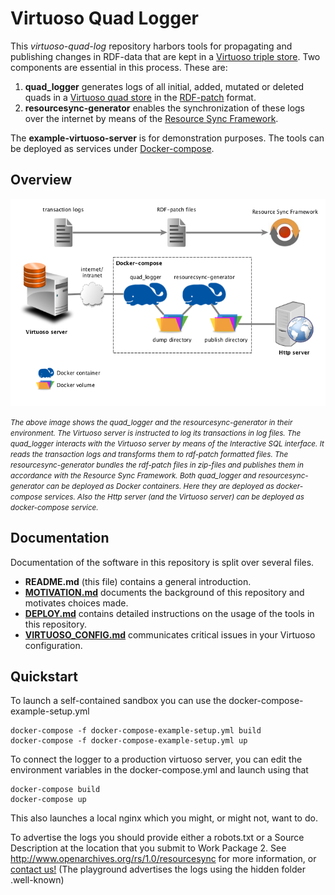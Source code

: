 # Virtuoso Quad Logger

This *virtuoso-quad-log* repository harbors tools for propagating and publishing changes in RDF-data
that are kept in a [Virtuoso triple store](http://virtuoso.openlinksw.com/). Two components are 
essential in this process. These are:

1. **quad_logger** generates logs of all initial, added, mutated or deleted quads in a
[Virtuoso quad store](http://virtuoso.openlinksw.com/rdf-quad-store/) in the
[RDF-patch](https://afs.github.io/rdf-patch/) format.
2. **resourcesync-generator** enables the synchronization of these logs over the internet by means
of the [Resource Sync Framework](http://www.openarchives.org/rs/1.0/resourcesync).

The **example-virtuoso-server** is for demonstration purposes. The tools can be deployed as
services under [Docker-compose](https://docs.docker.com/compose/).

## Overview

![Overview](/img/environment.png)

<i><small>The above image shows the quad_logger and the resourcesync-generator in their environment.
The Virtuoso server is instructed to log its transactions in log files. The quad_logger interacts
with the Virtuoso server by means of the Interactive SQL interface. It reads the 
transaction logs and transforms them to rdf-patch formatted files. The resourcesync-generator
bundles the rdf-patch files in zip-files and publishes them in accordance with the
Resource Sync Framework. Both quad_logger and resourcesync-generator can be deployed as
Docker containers. Here they are deployed as docker-compose services. Also 
the Http server (and the Virtuoso server) can be deployed as docker-compose service.</small></i>

## Documentation
Documentation of the software in this repository is split over several files.
- **README.md** (this file) contains a general introduction.
- **[MOTIVATION.md](/MOTIVATION.md)** documents the background of this repository and 
motivates choices made.
- **[DEPLOY.md](/DEPLOY.md)** contains detailed instructions on the usage of the tools in this repository.
- **[VIRTUOSO_CONFIG.md](/VIRTUOSO_CONFIG.md)** communicates critical issues in your 
Virtuoso configuration.

## Quickstart

To launch a self-contained sandbox you can use the docker-compose-example-setup.yml

	docker-compose -f docker-compose-example-setup.yml build
	docker-compose -f docker-compose-example-setup.yml up

To connect the logger to a production virtuoso server, you can edit the environment variables in 
the docker-compose.yml and launch using that

	docker-compose build
	docker-compose up

This also launches a local nginx which you might, or might not, want to do.

To advertise the logs you should provide either a robots.txt or a Source Description at the location 
that you submit to Work Package 2.
See http://www.openarchives.org/rs/1.0/resourcesync for more information, 
or [contact us!](https://github.com/CLARIAH/virtuoso-quad-log/issues/new?Title=How+do+I+submit+my+data)
(The playground advertises the logs using the hidden folder .well-known)

